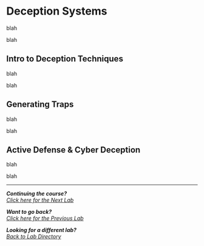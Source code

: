 # Deception Systems
blah

blah

## Intro to Deception Techniques
blah

blah

## Generating Traps
blah

blah

## Active Defense & Cyber Deception
blah

blah

***
<b><i>Continuing the course?</b>
</br>
[Click here for the Next Lab](/courseFiles/Lab_08-emailFundamentals/emailFundamentals.md)</i>

<b><i>Want to go back?</b>
</br>
[Click here for the Previous Lab](/courseFiles/Lab_06-browserAndCloudSecurity/browserAndCloudSecurity.md)

<b><i>Looking for a different lab? </b></br>[Back to Lab Directory](/coursenavigation.md)</i>